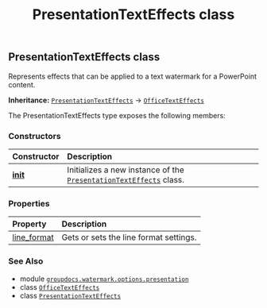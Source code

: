 ﻿---
title: PresentationTextEffects class
second_title: GroupDocs.Watermark for Python via .NET API References
description: 
type: docs
url: /python-net/groupdocs.watermark.options.presentation/presentationtexteffects/
is_root: false
weight: 60
---

## PresentationTextEffects class

Represents effects that can be applied to a text watermark for a PowerPoint content.



**Inheritance:** [`PresentationTextEffects`](/watermark/python-net/groupdocs.watermark.options.presentation/presentationtexteffects) → 
[`OfficeTextEffects`](/watermark/python-net/groupdocs.watermark.contents/officetexteffects)



The PresentationTextEffects type exposes the following members:

### Constructors
| Constructor | Description |
| :- | :- |
| [__init__](/watermark/python-net/groupdocs.watermark.options.presentation/presentationtexteffects/__init__/#) | Initializes a new instance of the [`PresentationTextEffects`](/watermark/python-net/groupdocs.watermark.options.presentation/presentationtexteffects) class. |


### Properties
| Property | Description |
| :- | :- |
| [line_format](/watermark/python-net/groupdocs.watermark.options.presentation/presentationtexteffects/line_format) | Gets or sets the line format settings. |



### See Also
* module [`groupdocs.watermark.options.presentation`](..)
* class [`OfficeTextEffects`](/watermark/python-net/groupdocs.watermark.contents/officetexteffects)
* class [`PresentationTextEffects`](/watermark/python-net/groupdocs.watermark.options.presentation/presentationtexteffects)
